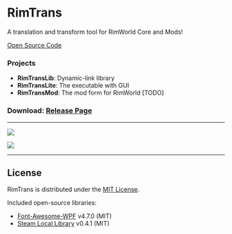 # RimTrans

A translation and transform tool for RimWorld Core and Mods!

[Open Source Code](https://github.com/duduluu/RimTrans)

### Projects

* **RimTransLib**: Dynamic-link library
* **RimTransLite**: The executable with GUI
* **RimTransMod**: The mod form for RimWorld [TODO]

### Download: [Release Page](https://github.com/duduluu/RimTrans/releases)

---

![](https://cloud.githubusercontent.com/assets/10762097/21901459/c6e5ea38-d932-11e6-972b-4f92b8ed50f7.png)

![](https://cloud.githubusercontent.com/assets/10762097/21901460/c6e637a4-d932-11e6-8250-bee84718b73e.png)



---

## License

RimTrans is distributed under the [MIT License](https://opensource.org/licenses/MIT).

Included open-source libraries:

* [Font-Awesome-WPF](https://github.com/charri/Font-Awesome-WPF) v4.7.0 (MIT)
* [Steam Local Library](https://github.com/ObsidianMinor/Steam-Local-Library) v0.4.1 (MIT)


